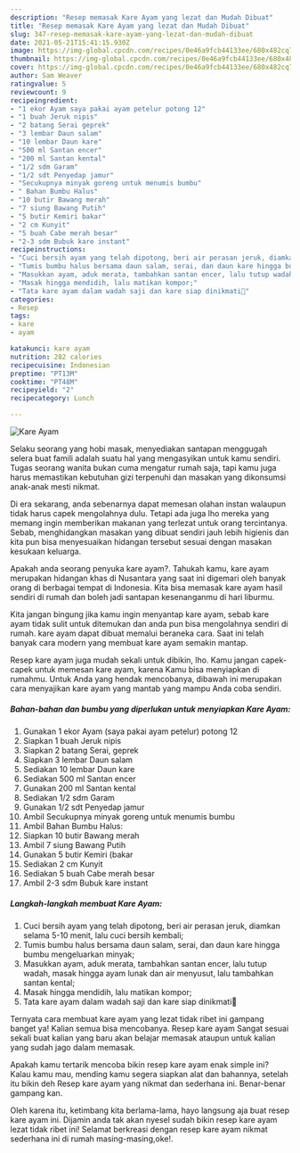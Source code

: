 ```yaml
---
description: "Resep memasak Kare Ayam yang lezat dan Mudah Dibuat"
title: "Resep memasak Kare Ayam yang lezat dan Mudah Dibuat"
slug: 347-resep-memasak-kare-ayam-yang-lezat-dan-mudah-dibuat
date: 2021-05-21T15:41:15.930Z
image: https://img-global.cpcdn.com/recipes/0e46a9fcb44133ee/680x482cq70/kare-ayam-foto-resep-utama.jpg
thumbnail: https://img-global.cpcdn.com/recipes/0e46a9fcb44133ee/680x482cq70/kare-ayam-foto-resep-utama.jpg
cover: https://img-global.cpcdn.com/recipes/0e46a9fcb44133ee/680x482cq70/kare-ayam-foto-resep-utama.jpg
author: Sam Weaver
ratingvalue: 5
reviewcount: 9
recipeingredient:
- "1 ekor Ayam saya pakai ayam petelur potong 12"
- "1 buah Jeruk nipis"
- "2 batang Serai geprek"
- "3 lembar Daun salam"
- "10 lembar Daun kare"
- "500 ml Santan encer"
- "200 ml Santan kental"
- "1/2 sdm Garam"
- "1/2 sdt Penyedap jamur"
- "Secukupnya minyak goreng untuk menumis bumbu"
- " Bahan Bumbu Halus"
- "10 butir Bawang merah"
- "7 siung Bawang Putih"
- "5 butir Kemiri bakar"
- "2 cm Kunyit"
- "5 buah Cabe merah besar"
- "2-3 sdm Bubuk kare instant"
recipeinstructions:
- "Cuci bersih ayam yang telah dipotong, beri air perasan jeruk, diamkan selama 5-10 menit, lalu cuci bersih kembali;"
- "Tumis bumbu halus bersama daun salam, serai, dan daun kare hingga bumbu mengeluarkan minyak;"
- "Masukkan ayam, aduk merata, tambahkan santan encer, lalu tutup wadah, masak hingga ayam lunak dan air menyusut, lalu tambahkan santan kental;"
- "Masak hingga mendidih, lalu matikan kompor;"
- "Tata kare ayam dalam wadah saji dan kare siap dinikmati🥰"
categories:
- Resep
tags:
- kare
- ayam

katakunci: kare ayam 
nutrition: 282 calories
recipecuisine: Indonesian
preptime: "PT13M"
cooktime: "PT48M"
recipeyield: "2"
recipecategory: Lunch

---
```



![Kare Ayam](https://img-global.cpcdn.com/recipes/0e46a9fcb44133ee/680x482cq70/kare-ayam-foto-resep-utama.jpg)

Selaku seorang yang hobi masak, menyediakan santapan menggugah selera buat famili adalah suatu hal yang mengasyikan untuk kamu sendiri. Tugas seorang  wanita bukan cuma mengatur rumah saja, tapi kamu juga harus memastikan kebutuhan gizi terpenuhi dan masakan yang dikonsumsi anak-anak mesti nikmat.

Di era  sekarang, anda sebenarnya dapat memesan olahan instan walaupun tidak harus capek mengolahnya dulu. Tetapi ada juga lho mereka yang memang ingin memberikan makanan yang terlezat untuk orang tercintanya. Sebab, menghidangkan masakan yang dibuat sendiri jauh lebih higienis dan kita pun bisa menyesuaikan hidangan tersebut sesuai dengan masakan kesukaan keluarga. 



Apakah anda seorang penyuka kare ayam?. Tahukah kamu, kare ayam merupakan hidangan khas di Nusantara yang saat ini digemari oleh banyak orang di berbagai tempat di Indonesia. Kita bisa memasak kare ayam hasil sendiri di rumah dan boleh jadi santapan kesenanganmu di hari liburmu.

Kita jangan bingung jika kamu ingin menyantap kare ayam, sebab kare ayam tidak sulit untuk ditemukan dan anda pun bisa mengolahnya sendiri di rumah. kare ayam dapat dibuat memalui beraneka cara. Saat ini telah banyak cara modern yang membuat kare ayam semakin mantap.

Resep kare ayam juga mudah sekali untuk dibikin, lho. Kamu jangan capek-capek untuk memesan kare ayam, karena Kamu bisa menyiapkan di rumahmu. Untuk Anda yang hendak mencobanya, dibawah ini merupakan cara menyajikan kare ayam yang mantab yang mampu Anda coba sendiri.

<!--inarticleads1-->

##### Bahan-bahan dan bumbu yang diperlukan untuk menyiapkan Kare Ayam:

1. Gunakan 1 ekor Ayam (saya pakai ayam petelur) potong 12
1. Siapkan 1 buah Jeruk nipis
1. Siapkan 2 batang Serai, geprek
1. Siapkan 3 lembar Daun salam
1. Sediakan 10 lembar Daun kare
1. Sediakan 500 ml Santan encer
1. Gunakan 200 ml Santan kental
1. Sediakan 1/2 sdm Garam
1. Gunakan 1/2 sdt Penyedap jamur
1. Ambil Secukupnya minyak goreng untuk menumis bumbu
1. Ambil  Bahan Bumbu Halus:
1. Siapkan 10 butir Bawang merah
1. Ambil 7 siung Bawang Putih
1. Gunakan 5 butir Kemiri (bakar
1. Sediakan 2 cm Kunyit
1. Sediakan 5 buah Cabe merah besar
1. Ambil 2-3 sdm Bubuk kare instant




<!--inarticleads2-->

##### Langkah-langkah membuat Kare Ayam:

1. Cuci bersih ayam yang telah dipotong, beri air perasan jeruk, diamkan selama 5-10 menit, lalu cuci bersih kembali;
1. Tumis bumbu halus bersama daun salam, serai, dan daun kare hingga bumbu mengeluarkan minyak;
1. Masukkan ayam, aduk merata, tambahkan santan encer, lalu tutup wadah, masak hingga ayam lunak dan air menyusut, lalu tambahkan santan kental;
1. Masak hingga mendidih, lalu matikan kompor;
1. Tata kare ayam dalam wadah saji dan kare siap dinikmati🥰




Ternyata cara membuat kare ayam yang lezat tidak ribet ini gampang banget ya! Kalian semua bisa mencobanya. Resep kare ayam Sangat sesuai sekali buat kalian yang baru akan belajar memasak ataupun untuk kalian yang sudah jago dalam memasak.

Apakah kamu tertarik mencoba bikin resep kare ayam enak simple ini? Kalau kamu mau, mending kamu segera siapkan alat dan bahannya, setelah itu bikin deh Resep kare ayam yang nikmat dan sederhana ini. Benar-benar gampang kan. 

Oleh karena itu, ketimbang kita berlama-lama, hayo langsung aja buat resep kare ayam ini. Dijamin anda tak akan nyesel sudah bikin resep kare ayam lezat tidak ribet ini! Selamat berkreasi dengan resep kare ayam nikmat sederhana ini di rumah masing-masing,oke!.

